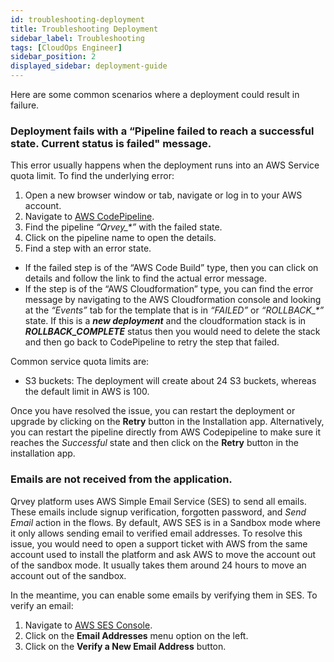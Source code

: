 ```yaml
---
id: troubleshooting-deployment
title: Troubleshooting Deployment
sidebar_label: Troubleshooting
tags: [CloudOps Engineer]
sidebar_position: 2
displayed_sidebar: deployment-guide
---
```

<div>
Here are some common scenarios where a deployment could result in failure.

### Deployment fails with a “Pipeline failed to reach a successful state. Current status is failed" message.

This error usually happens when the deployment runs into an AWS Service quota limit. To find the underlying error:

1. Open a new browser window or tab, navigate or log in to your AWS account.
2. Navigate to <a href="https://console.aws.amazon.com/codesuite/codepipeline/pipelines?region=us-east-1" target="_blank">AWS CodePipeline</a>.
3. Find the pipeline <i>“Qrvey_*”</i> with the failed state. 
4. Click on the pipeline name to open the details.
5. Find a step with an error state. 
<ul style={{listStyle: 'lower-alpha'}}>
<li>If the failed step is of the “AWS Code Build” type, then you can click on details and follow the link to find the actual error message. </li>
<li>If the step is of the “AWS Cloudformation” type, you can find the error message by navigating to the AWS Cloudformation console and looking at the <i>“Events”</i> tab for the template that is in <i>“FAILED”</i> or <i>“ROLLBACK_*”</i> state. If this is a <strong><i>new deployment</i></strong> and the cloudformation stack is in <strong><i>ROLLBACK_COMPLETE</i></strong> status then you would need to delete the stack and then go back to CodePipeline to retry the step that failed. </li> </ul>


Common service quota limits are:
* S3 buckets: The deployment will create about 24 S3 buckets, whereas the default limit in AWS is 100.


Once you have resolved the issue, you can restart the deployment or upgrade by clicking on the **Retry** button in the Installation app. Alternatively, you can restart the pipeline directly from AWS Codepipeline to make sure it reaches the *Successful* state and then click on the **Retry** button in the installation app.


### Emails are not received from the application.

Qrvey platform uses AWS Simple Email Service (SES) to send all emails. These emails include signup verification, forgotten password, and *Send Email* action in the flows. By default, AWS SES is in a Sandbox mode where it only allows sending email to verified email addresses. To resolve this issue, you would need to open a support ticket with AWS from the same account used to install the platform and ask AWS to move the account out of the sandbox mode. It usually takes them around 24 hours to move an account out of the sandbox.

In the meantime, you can enable some emails by verifying them in SES. To verify an email:

1. Navigate to <a href="https://console.aws.amazon.com/ses/home?region=us-east-1#">AWS SES Console</a>.
2. Click on the **Email Addresses** menu option on the left.
3. Click on the **Verify a New Email Address** button.

</div>